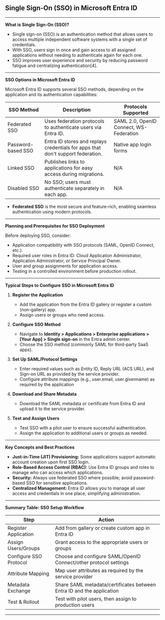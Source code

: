 ## Single Sign-On (SSO) in Microsoft Entra ID

---

**What is Single Sign-On (SSO)?**

- Single sign-on (SSO) is an authentication method that allows users to access multiple independent software systems with a single set of credentials.
- With SSO, users sign in once and gain access to all assigned applications without needing to authenticate again for each one.
- SSO improves user experience and security by reducing password fatigue and centralizing authentication[4].

---

**SSO Options in Microsoft Entra ID**

Microsoft Entra ID supports several SSO methods, depending on the application and its authentication capabilities:

| SSO Method              | Description                                                                                   | Protocols Supported          |
|-------------------------|----------------------------------------------------------------------------------------------|------------------------------|
| Federated SSO           | Uses federation protocols to authenticate users via Entra ID.                                 | SAML 2.0, OpenID Connect, WS-Federation |
| Password-based SSO      | Entra ID stores and replays credentials for apps that don't support federation.               | Native app login forms       |
| Linked SSO              | Publishes links to applications for easy access during migrations.                           | N/A                          |
| Disabled SSO            | No SSO; users must authenticate separately in each app.                                      | N/A                          |

- **Federated SSO** is the most secure and feature-rich, enabling seamless authentication using modern protocols.

---

**Planning and Prerequisites for SSO Deployment**

Before deploying SSO, consider:

- Application compatibility with SSO protocols (SAML, OpenID Connect, etc.).
- Required user roles in Entra ID: Cloud Application Administrator, Application Administrator, or Service Principal Owner.
- User and group assignments for application access.
- Testing in a controlled environment before production rollout.

---

**Typical Steps to Configure SSO in Microsoft Entra ID**

1. **Register the Application**
   - Add the application from the Entra ID gallery or register a custom (non-gallery) app.
   - Assign users or groups who need access.

2. **Configure SSO Method**
   - Navigate to **Identity > Applications > Enterprise applications > [Your App] > Single sign-on** in the Entra admin center.
   - Choose the SSO method (commonly SAML for third-party SaaS apps).

3. **Set Up SAML/Protocol Settings**
   - Enter required values such as Entity ID, Reply URL (ACS URL), and Sign-on URL as provided by the service provider.
   - Configure attribute mappings (e.g., user.email, user.givenname) as required by the application
4. **Download and Share Metadata**
   - Download the SAML metadata or certificate from Entra ID and upload it to the service provider.

5. **Test and Assign Users**
   - Test SSO with a pilot user to ensure successful authentication.
   - Assign the application to additional users or groups as needed.

---

**Key Concepts and Best Practices**

- **Just-in-Time (JIT) Provisioning:** Some applications support automatic account creation upon first SSO login.
- **Role-Based Access Control (RBAC):** Use Entra ID groups and roles to manage who can access which applications.
- **Security:** Always use federated SSO where possible; avoid password-based SSO for sensitive applications.
- **Centralized Management:** Entra ID allows you to manage all user access and credentials in one place, simplifying administration.

---

**Summary Table: SSO Setup Workflow**


| Step                         | Action                                                                                      |
|------------------------------|---------------------------------------------------------------------------------------------|
| Register Application         | Add from gallery or create custom app in Entra ID                                           |
| Assign Users/Groups          | Grant access to the appropriate users or groups                                             |
| Configure SSO Protocol       | Choose and configure SAML/OpenID Connect/other protocol settings                            |
| Attribute Mapping            | Map user attributes as required by the service provider                                     |
| Metadata Exchange            | Share SAML metadata/certificates between Entra ID and the application                       |
| Test & Rollout               | Test with pilot users, then assign to production users                                      |

---


